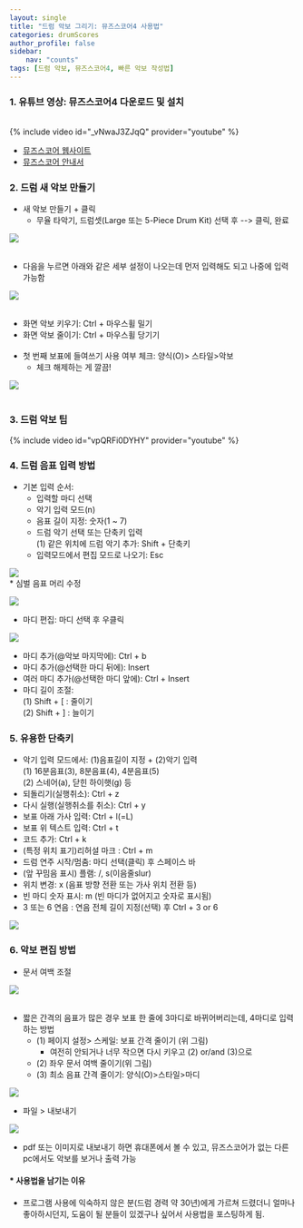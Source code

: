 ```yaml
---
layout: single
title: "드럼 악보 그리기: 뮤즈스코어4 사용법"
categories: drumScores
author_profile: false
sidebar:
    nav: "counts"
tags: [드럼 악보, 뮤즈스코어4, 빠른 악보 작성법]
---
```


### 1. 유튜브 영상: 뮤즈스코어4 다운로드 및 설치
<br/>
{% include video id="_vNwaJ3ZJqQ" provider="youtube" %}

* [뮤즈스코어 웹사이트](https://musescore.org/ko)
* [뮤즈스코어 안내서](https://musescore.org/ko/handbook)

### 2. 드럼 새 악보 만들기
* 새 악보 만들기 + 클릭
  * 무율 타악기, 드럼셋(Large 또는 5-Piece Drum Kit) 선택 후 --> 클릭, 완료

![](/images/2024-02-28-드럼악보/새악보.PNG)<br/><br/>
* 다음을 누르면 아래와 같은 세부 설정이 나오는데 먼저 입력해도 되고 나중에 입력 가능함  

![](/images/2024-02-28-드럼악보/추가악보설정.png)<br/><br/>
  * 화면 악보 키우기: Ctrl + 마우스휠 밀기  
  * 화면 악보 줄이기: Ctrl + 마우스휠 당기기<br/><br/>
* 첫 번째 보표에 들여쓰기 사용 여부 체크: 양식(O)> 스타일>악보 
  * 체크 해제하는 게 깔끔! 

![](/images/2024-02-28-드럼악보/첫번째보표들여쓰기.png)  
<br/>

### 3. 드럼 악보 팁
{% include video id="vpQRFi0DYHY" provider="youtube" %}

### 4. 드럼 음표 입력 방법
* 기본 입력 순서:  
  * 입력할 마디 선택  
  * 악기 입력 모드(n)  
  * 음표 길이 지정: 숫자(1 ~ 7)  
  * 드럼 악기 선택 또는 단축키 입력  
    (1) 같은 위치에 드럼 악기 추가: Shift + 단축키  
  * 입력모드에서 편집 모드로 나오기: Esc  
  
<img src="/images/2024-02-28-드럼악보/단축키로빠른입력.gif"/>
<br/>
* 심벌 음표 머리 수정  

![](/images/2024-02-28-드럼악보/심벌음표머리.png)
* 마디 편집: 마디 선택 후 우클릭  

![](/images/2024-02-28-드럼악보/마디삽입.png)
* 마디 추가(@악보 마지막에): Ctrl + b  
* 마디 추가(@선택한 마디 뒤에): Insert  
* 여러 마디 추가(@선택한 마디 앞에): Ctrl + Insert  
* 마디 길이 조절:  
  (1) Shift + [ : 줄이기  
  (2) Shift + ] : 늘이기  

### 5. 유용한 단축키
* 악기 입력 모드에서: (1)음표길이 지정 + (2)악기 입력<br/>
    (1) 16분음표(3), 8분음표(4), 4분음표(5)<br/>
    (2) 스네어(a), 닫힌 하이햇(g) 등
* 되돌리기(실행취소): Ctrl + z
* 다시 실행(실행취소를 취소): Ctrl + y
* 보표 아래 가사 입력: Ctrl + l(=L)
* 보표 위 텍스트 입력: Ctrl + t
* 코드 추가: Ctrl + k
* (특정 위치 표기)리허설 마크 : Ctrl + m
* 드럼 연주 시작/멈춤: 마디 선택(클릭) 후 스페이스 바
* (앞 꾸밈음 표시) 플램: /, s(이음줄slur)
* 위치 변경: x (음표 방향 전환 또는 가사 위치 전환 등)
* 빈 마디 숫자 표시: m (빈 마디가 없어지고 숫자로 표시됨)
* 3 또는 6 연음 : 연음 전체 길이 지정(선택) 후 Ctrl + 3 or 6  

![](/images/2024-02-28-드럼악보/6연음입력예시.gif)

### 6. 악보 편집 방법
* 문서 여백 조절  

![](/images/2024-02-28-드럼악보/여백조정-보표간격스케일.png)<br/><br/>
* 짧은 간격의 음표가 많은 경우 보표 한 줄에 3마디로 바뀌어버리는데, 4마디로 입력하는 방법
  * (1) 페이지 설정> 스케일: 보표 간격 줄이기 (위 그림)
    * 여전히 안되거나 너무 작으면 다시 키우고 (2) or/and (3)으로
  * (2) 좌우 문서 여백 줄이기(위 그림)
  * (3) 최소 음표 간격 줄이기: 양식(O)>스타일>마디  

![](/images/2024-02-28-드럼악보/최소음표간격.png)

* 파일 > 내보내기  

![](/images/2024-02-28-드럼악보/내보내기.png)
  * pdf 또는 이미지로 내보내기 하면 휴대폰에서 볼 수 있고, 뮤즈스코어가 없는 다른 pc에서도 악보를 보거나 출력 가능

#### * 사용법을 남기는 이유
* 프로그램 사용에 익숙하지 않은 분(드럼 경력 약 30년)에게 가르쳐 드렸더니 얼마나 좋아하시던지, 도움이 될 분들이 있겠구나 싶어서 사용법을 포스팅하게 됨.